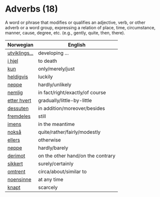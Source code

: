 # Adverbs (18)

A word or phrase that modifies or qualifies an adjective, verb, or other adverb or a word group, expressing a relation of place, time, circumstance, manner, cause, degree, etc. (e.g., gently, quite, then, there).

| Norwegian | English |
| --- | --- |
| [utviklings...](https://www.ordnett.no/search?language=no&phrase=utviklings...) | developing ... |
| [i hjel](https://www.ordnett.no/search?language=no&phrase=i%20hjel) | to death |
| [kun](https://www.ordnett.no/search?language=no&phrase=kun) | only/merely/just |
| [heldigvis](https://www.ordnett.no/search?language=no&phrase=heldigvis) | luckily |
| [neppe](https://www.ordnett.no/search?language=no&phrase=neppe) | hardly/unlikely |
| [nemlig](https://www.ordnett.no/search?language=no&phrase=nemlig) | in fact/right/exactly/of course |
| [etter hvert](https://www.ordnett.no/search?language=no&phrase=etter%20hvert) | gradually/little-by-little |
| [dessuten](https://www.ordnett.no/search?language=no&phrase=dessuten) | in addition/moreover/besides |
| [fremdeles](https://www.ordnett.no/search?language=no&phrase=fremdeles) | still |
| [imens](https://www.ordnett.no/search?language=no&phrase=imens) | in the meantime |
| [nokså](https://www.ordnett.no/search?language=no&phrase=nokså) | quite/rather/fairly/modestly |
| [ellers](https://www.ordnett.no/search?language=no&phrase=ellers) | otherwise |
| [neppe](https://www.ordnett.no/search?language=no&phrase=neppe) | hardly/barely |
| [derimot](https://www.ordnett.no/search?language=no&phrase=derimot) | on the other hand/on the contrary |
| [sikkert](https://www.ordnett.no/search?language=no&phrase=sikkert) | surely/certainly |
| [omtrent](https://www.ordnett.no/search?language=no&phrase=omtrent) | circa/about/similar to |
| [noensinne](https://www.ordnett.no/search?language=no&phrase=noensinne) | at any time |
| [knapt](https://www.ordnett.no/search?language=no&phrase=knapt) | scarcely |

